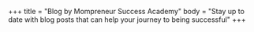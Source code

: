 +++
title = "Blog by Mompreneur Success Academy"
body = "Stay up to date with blog posts that can help your journey to being successful"
+++